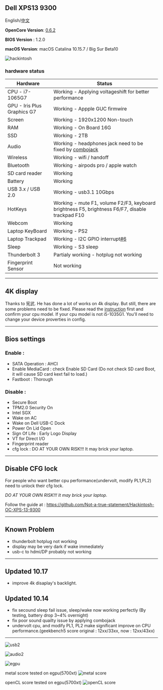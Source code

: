 ## Dell XPS13 9300

English/[中文](README-CN.md)

**OpenCore Version**: [0.6.2](https://github.com/acidanthera/OpenCorePkg/releases)

**BIOS Version** : 1.2.0

**macOS Version**: macOS Catalina 10.15.7 / Big Sur Beta10

![hackintosh](./screenshot/hackintosh.png)

### hardware status

| Hardware                   | Status                                                      |
| ----------------------     | ------------------------------------------------------------|
| CPU - i7-1065G7            | Working - Applying voltageshift for better performance      |
| GPU - Iris Plus Graphics G7| Working - Appple GUC firmwire                               |
| Screen                     | Working - 1920x1200 Non-touch                               |
| RAM                        | Working - On Board 16G                                      |
| SSD                        | Working - 2TB                                               |
| Audio                      | Working - headphones jack need to be fixed by [combojack](https://github.com/leon0410898/XPS13-9300-hackintosh/tree/master/ComboJack_Installer)                                                |                              
| Wireless                   | Working - wifi / handoff                                    |
| Bluetooth                  | Working - airpods pro / apple watch                         |
| SD card reader             | Working                                                     |                     
| Battery                    | Working                                                     |                  
| USB 3.x / USB 2.0          | Working - usb3.1 10Gbps                                     |
| HotKeys                    | Working - mute F1, volume F2/F3, keyboard brightness F5, brightness F6/F7, disable trackpad F10|
| Webcom                     | Working                                                     |
| Laptop KeyBoard            | Working - PS2                                               |
| Laptop Trackpad            | Working - I2C GPIO interrupt[#6](https://github.com/leon0410898/XPS13-9300-hackintosh/issues/6)|
| Sleep                      | Working - S3 sleep                                          |
| Thunderbolt 3              | Partialy working - hotplug not working                      |
| Fingerprint Sensor         | Not working                                                 |

---

## 4K display 
Thanks to 宪武. He has done a lot of works on 4k display. But still, there are some problems need to be fixed. Please read the [instruction](README_4k_i5.md) first and confirm your cpu model. If your cpu model is not i5-1035G1. You'll need to change your device proverties in config.
            
---

## Bios settings
### Enable :
* SATA Operation : AHCI
* Enable MediaCard : check Enable SD Card (Do not check SD card Boot, it will cause SD card kext fail to load.)
* Fastboot : Thorough

### Disable : 
* Secure Boot
* TPM2.0 Security On
* Intel SGX
* Wake on AC
* Wake on Dell USB-C Dock
* Power On Lid Open 
* Sign Of Life : Early Logo Display 
* VT for Direct I/O
* Fingerprint reader
* cfg lock : DO AT YOUR OWN RISK!!! It may brick your laptop.

---

## Disable CFG lock
For people who want better cpu performance(undervolt, modify PL1,PL2) need to unlock their cfg lock.

*DO AT YOUR OWN RISK!!! It may brick your laptop.*

Follow the guide at :  https://github.com/Not-a-true-statement/Hackintosh-OC-XPS-13-9300

---

## Known Problem
* thunderbolt hotplug not working
* display may be very dark if wake immediately 
* usb-c to hdmi/DP probably not working

---
## Updated 10.17
* improve 4k disaplay's backlight.

## Updated 10.14
* fix secound sleep fail issue, sleep/wake now working perfectly (By testing, battery drop 3~4% overnight)
* fix poor sound quailty issue by applying combojack
* undervolt cpu, and modify PL1, PL2 make significant improve on CPU performance.(geekbench5 score original : 12xx/33xx, now : 12xx/43xx)

---

![usb2](./screenshot/usb2.png)

![audio2](./screenshot/audio2.png)

![egpu](./screenshot/egpu.png)

metal score tested on egpu(5700xt)
![metal score](./screenshot/egpu_score1.png)

openCL score tested on egpu(5700xt)
![openCL score](./screenshot/egpu_score2.png)
